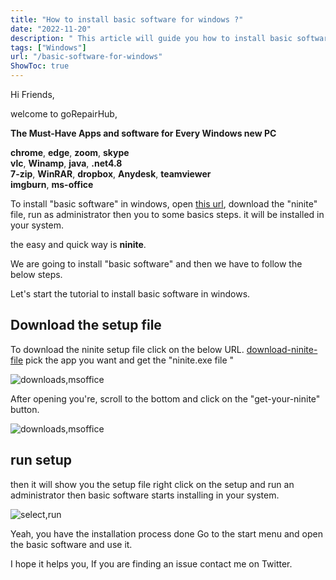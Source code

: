 ```yaml
---
title: "How to install basic software for windows ?"
date: "2022-11-20"
description: " This article will guide you how to install basic software for windows "
tags: ["Windows"]
url: "/basic-software-for-windows"
ShowToc: true
---
```

Hi Friends,

welcome to   goRepairHub,

<b>The Must-Have Apps and software for Every Windows new  PC</b>

<b>chrome</b>,
<b>edge</b>,
<b>zoom</b>,
<b>skype</b><br>
<b>vlc</b>,
<b>Winamp</b>,
<b>java</b>,
<b>.net4.8</b><br>
<b>7-zip</b>,
<b>WinRAR</b>,
<b>dropbox</b>,
<b>Anydesk</b>,
<b>teamviewer</b><br>
<b>imgburn</b>,
<b>ms-office</b>

To install "basic software" in windows, open <a href="https://ninite.com/" target =_blank>
this url</a>, download the "ninite" file,  run as administrator then you to some basics steps. it will be installed in your system.

the easy and quick way is <b>ninite</b>.

We are going to install "basic software" and then we have to follow the below steps.


Let's start the tutorial to install basic software in windows.

## Download the setup file

To download the ninite setup file click on the below URL.
<a href ="https://ninite.com/" target =_blank>download-ninite-file</a>
pick the app you want and get the "ninite.exe file "  

![downloads,msoffice](https://gorepairhub.github.io/images/2022-11-20-install-basic-software-for-windows/nin-sit.png)

After opening you're, scroll to the bottom and click on the "get-your-ninite" button.

![downloads,msoffice](https://gorepairhub.github.io/images/2022-11-20-install-basic-software-for-windows/get-ni.png)

## run setup

then it will show you the setup file right click on the setup and run an administrator then basic software starts installing in your system.

![select,run](https://gorepairhub.github.io/images/2022-11-20-install-basic-software-for-windows/dow-app.png)

Yeah, you have the installation process done Go to the start menu and open the basic software and use it.

I hope it helps you, If you are finding an issue contact me on Twitter.




